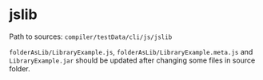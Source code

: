 # jslib

Path to sources: `compiler/testData/cli/js/jslib`

`folderAsLib/LibraryExample.js`, `folderAsLib/LibraryExample.meta.js` and `LibraryExample.jar` should be updated after changing some files in source folder.